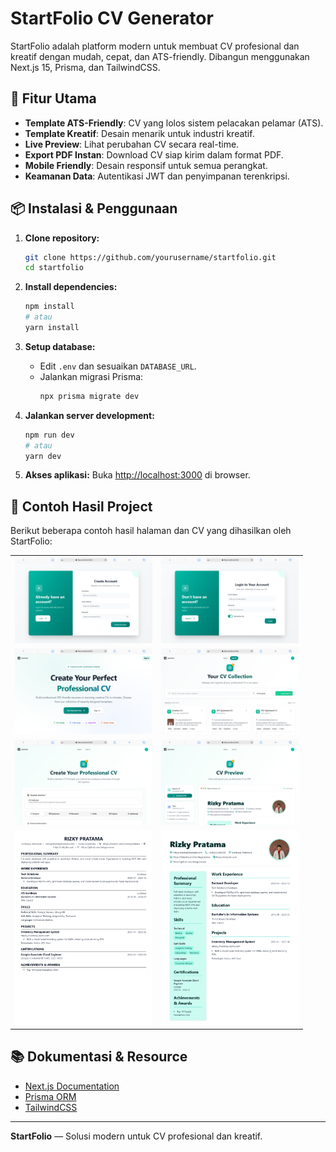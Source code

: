 # StartFolio CV Generator

StartFolio adalah platform modern untuk membuat CV profesional dan kreatif dengan mudah, cepat, dan ATS-friendly. Dibangun menggunakan Next.js 15, Prisma, dan TailwindCSS.

## 🚀 Fitur Utama

- **Template ATS-Friendly**: CV yang lolos sistem pelacakan pelamar (ATS).
- **Template Kreatif**: Desain menarik untuk industri kreatif.
- **Live Preview**: Lihat perubahan CV secara real-time.
- **Export PDF Instan**: Download CV siap kirim dalam format PDF.
- **Mobile Friendly**: Desain responsif untuk semua perangkat.
- **Keamanan Data**: Autentikasi JWT dan penyimpanan terenkripsi.

## 📦 Instalasi & Penggunaan

1. **Clone repository:**

   ```bash
   git clone https://github.com/yourusername/startfolio.git
   cd startfolio
   ```

2. **Install dependencies:**

   ```bash
   npm install
   # atau
   yarn install
   ```

3. **Setup database:**

   - Edit `.env` dan sesuaikan `DATABASE_URL`.
   - Jalankan migrasi Prisma:
     ```bash
     npx prisma migrate dev
     ```

4. **Jalankan server development:**

   ```bash
   npm run dev
   # atau
   yarn dev
   ```

5. **Akses aplikasi:**
   Buka [http://localhost:3000](http://localhost:3000) di browser.

## 📸 Contoh Hasil Project

Berikut beberapa contoh hasil halaman dan CV yang dihasilkan oleh StartFolio:

<table>
  <tr>
    <td><img src="public/screenshoot/registerPage.png" alt="Register Page" width="220" /></td>
    <td><img src="public/screenshoot/loginPage.png" alt="Login Page" width="220" /></td>
  </tr>
  <tr>
    <td><img src="public/screenshoot/homePage.png" alt="Home Page" width="220" /></td>
    <td><img src="public/screenshoot/listCV.png" alt="List CV" width="220" /></td>
  </tr>
  <tr>
    <td><img src="public/screenshoot/createCV.png" alt="Create CV" width="220" /></td>
    <td><img src="public/screenshoot/cvPreview.png" alt="CV Preview" width="220" /></td>
  </tr>
  <tr>
    <td><img src="public/screenshoot/cvATS.png" alt="CV ATS" width="220" /></td>
    <td><img src="public/screenshoot/cvCreative.jpg" alt="CV Creative" width="220" /></td>
  </tr>
</table>

## 📚 Dokumentasi & Resource

- [Next.js Documentation](https://nextjs.org/docs)
- [Prisma ORM](https://www.prisma.io/docs)
- [TailwindCSS](https://tailwindcss.com/docs)

---

**StartFolio** — Solusi modern untuk CV profesional dan kreatif.
